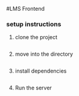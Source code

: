 #LMS Frontend

### setup instructions

1. clone the project
```git clone https://github.com/nishant0patil/lms-frontend-eng.git
```

2. move into the directory
```cd lms_frontend
```

3. install dependencies
```npm i
```

4. Run the server
```npm run dev
```
